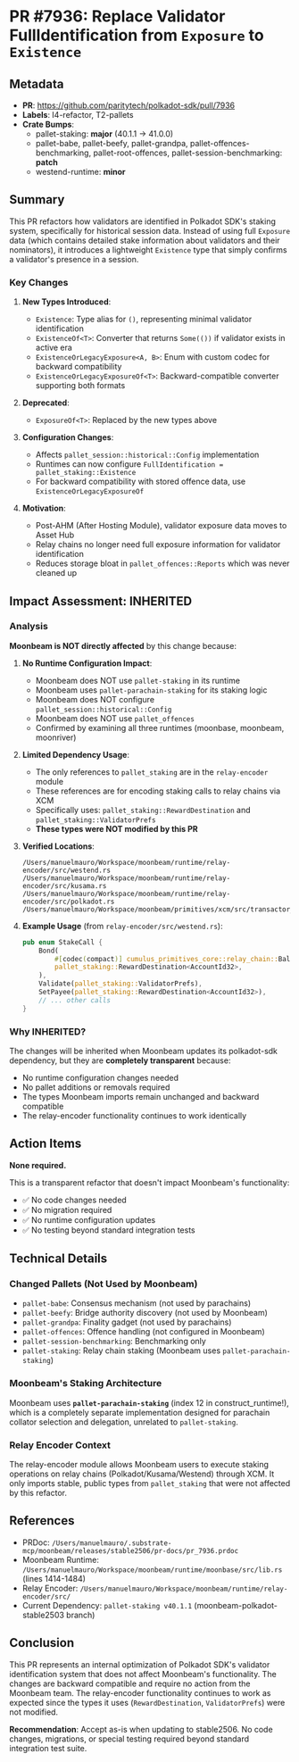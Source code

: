 # PR #7936: Replace Validator FullIdentification from `Exposure` to `Existence`

## Metadata
- **PR**: https://github.com/paritytech/polkadot-sdk/pull/7936
- **Labels**: I4-refactor, T2-pallets
- **Crate Bumps**:
  - pallet-staking: **major** (40.1.1 → 41.0.0)
  - pallet-babe, pallet-beefy, pallet-grandpa, pallet-offences-benchmarking, pallet-root-offences, pallet-session-benchmarking: **patch**
  - westend-runtime: **minor**

## Summary

This PR refactors how validators are identified in Polkadot SDK's staking system, specifically for historical session data. Instead of using full `Exposure` data (which contains detailed stake information about validators and their nominators), it introduces a lightweight `Existence` type that simply confirms a validator's presence in a session.

### Key Changes

1. **New Types Introduced**:
   - `Existence`: Type alias for `()`, representing minimal validator identification
   - `ExistenceOf<T>`: Converter that returns `Some(())` if validator exists in active era
   - `ExistenceOrLegacyExposure<A, B>`: Enum with custom codec for backward compatibility
   - `ExistenceOrLegacyExposureOf<T>`: Backward-compatible converter supporting both formats

2. **Deprecated**:
   - `ExposureOf<T>`: Replaced by the new types above

3. **Configuration Changes**:
   - Affects `pallet_session::historical::Config` implementation
   - Runtimes can now configure `FullIdentification = pallet_staking::Existence`
   - For backward compatibility with stored offence data, use `ExistenceOrLegacyExposureOf`

4. **Motivation**:
   - Post-AHM (After Hosting Module), validator exposure data moves to Asset Hub
   - Relay chains no longer need full exposure information for validator identification
   - Reduces storage bloat in `pallet_offences::Reports` which was never cleaned up

## Impact Assessment: **INHERITED**

### Analysis

**Moonbeam is NOT directly affected** by this change because:

1. **No Runtime Configuration Impact**:
   - Moonbeam does NOT use `pallet-staking` in its runtime
   - Moonbeam uses `pallet-parachain-staking` for its staking logic
   - Moonbeam does NOT configure `pallet_session::historical::Config`
   - Moonbeam does NOT use `pallet_offences`
   - Confirmed by examining all three runtimes (moonbase, moonbeam, moonriver)

2. **Limited Dependency Usage**:
   - The only references to `pallet_staking` are in the `relay-encoder` module
   - These references are for encoding staking calls to relay chains via XCM
   - Specifically uses: `pallet_staking::RewardDestination` and `pallet_staking::ValidatorPrefs`
   - **These types were NOT modified by this PR**

3. **Verified Locations**:
   ```
   /Users/manuelmauro/Workspace/moonbeam/runtime/relay-encoder/src/westend.rs
   /Users/manuelmauro/Workspace/moonbeam/runtime/relay-encoder/src/kusama.rs
   /Users/manuelmauro/Workspace/moonbeam/runtime/relay-encoder/src/polkadot.rs
   /Users/manuelmauro/Workspace/moonbeam/primitives/xcm/src/transactor_traits.rs
   ```

4. **Example Usage** (from `relay-encoder/src/westend.rs`):
   ```rust
   pub enum StakeCall {
       Bond(
           #[codec(compact)] cumulus_primitives_core::relay_chain::Balance,
           pallet_staking::RewardDestination<AccountId32>,
       ),
       Validate(pallet_staking::ValidatorPrefs),
       SetPayee(pallet_staking::RewardDestination<AccountId32>),
       // ... other calls
   }
   ```

### Why INHERITED?

The changes will be inherited when Moonbeam updates its polkadot-sdk dependency, but they are **completely transparent** because:
- No runtime configuration changes needed
- No pallet additions or removals required
- The types Moonbeam imports remain unchanged and backward compatible
- The relay-encoder functionality continues to work identically

## Action Items

**None required.**

This is a transparent refactor that doesn't impact Moonbeam's functionality:
- ✅ No code changes needed
- ✅ No migration required
- ✅ No runtime configuration updates
- ✅ No testing beyond standard integration tests

## Technical Details

### Changed Pallets (Not Used by Moonbeam)
- `pallet-babe`: Consensus mechanism (not used by parachains)
- `pallet-beefy`: Bridge authority discovery (not used by Moonbeam)
- `pallet-grandpa`: Finality gadget (not used by parachains)
- `pallet-offences`: Offence handling (not configured in Moonbeam)
- `pallet-session-benchmarking`: Benchmarking only
- `pallet-staking`: Relay chain staking (Moonbeam uses `pallet-parachain-staking`)

### Moonbeam's Staking Architecture
Moonbeam uses **`pallet-parachain-staking`** (index 12 in construct_runtime!), which is a completely separate implementation designed for parachain collator selection and delegation, unrelated to `pallet-staking`.

### Relay Encoder Context
The relay-encoder module allows Moonbeam users to execute staking operations on relay chains (Polkadot/Kusama/Westend) through XCM. It only imports stable, public types from `pallet_staking` that were not affected by this refactor.

## References

- PRDoc: `/Users/manuelmauro/.substrate-mcp/moonbeam/releases/stable2506/pr-docs/pr_7936.prdoc`
- Moonbeam Runtime: `/Users/manuelmauro/Workspace/moonbeam/runtime/moonbase/src/lib.rs` (lines 1414-1484)
- Relay Encoder: `/Users/manuelmauro/Workspace/moonbeam/runtime/relay-encoder/src/`
- Current Dependency: `pallet-staking v40.1.1` (moonbeam-polkadot-stable2503 branch)

## Conclusion

This PR represents an internal optimization of Polkadot SDK's validator identification system that does not affect Moonbeam's functionality. The changes are backward compatible and require no action from the Moonbeam team. The relay-encoder functionality continues to work as expected since the types it uses (`RewardDestination`, `ValidatorPrefs`) were not modified.

**Recommendation**: Accept as-is when updating to stable2506. No code changes, migrations, or special testing required beyond standard integration test suite.
